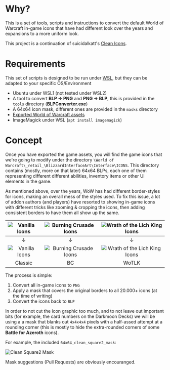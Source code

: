 # Why?

This is a set of tools, scripts and instructions to convert the default World of Warcraft in-game icons that have had different look over the years and expansions to a more uniform look.

This project is a continuation of suicidalkatt's [Clean Icons](https://www.wowinterface.com/downloads/info17774-CleanIcons-Square.html).

# Requirements

This set of scripts is designed to be run under [WSL](https://en.wikipedia.org/wiki/Windows_Subsystem_for_Linux), but they can be adapted to your specific OS/Environment

  - Ubuntu under WSL1 (not tested under WSL2)
  - A tool to convert **BLP -> PNG** and **PNG -> BLP**, this is provided in the `tools` directory (**BLPConverter.exe**)
  - A 64x64 icon mask, different ones are provided in the `masks` directory
  - [Exported World of Warcraft assets](https://wow.gamepedia.com/Viewing_Blizzard%27s_interface_code)
  - ImageMagick under WSL (`apt install imagemagick`)
  
# Concept

Once you have exported the game assets, you will find the game icons that we're going to modify under the directory `\World of Warcraft\_retail_\BlizzardInterfaceArt\Interface\ICONS`. This directory contains (mostly, more on that later) 64x64 BLPs, each one of them representing different different abilities, inventory items or other UI elements in the game.

As mentioned above, over the years, WoW has had different border-styles for icons, making an overall mess of the styles used. To fix this issue, a lot of addon authors (and players) have resorted to showing in-game icons with different tricks like zooming & cropping the icons, then adding consistent borders to have them all show up the same.

| ![Vanilla Icons](https://imgur.com/aGSo4.png) | ![Burning Crusade Icons](https://imgur.com/hxjs1.png) | ![Wrath of the Lich King Icons](https://imgur.com/0LBHp.png) |
|     :---:      |     :---:      |     :---:      |
| ↓ | ↓ | ↓ |
| ![Vanilla Icons](https://i.imgur.com/kqbrS.png) | ![Burning Crusade Icons](https://i.imgur.com/IULtF.png) | ![Wrath of the Lich King Icons](https://i.imgur.com/40miY.png) |
| Classic | BC | WoTLK |

The process is simple:

1. Convert all in-game icons to `PNG`
2. Apply a mask that covers the original borders to all 20.000+ icons (at the time of writing)
3. Convert the icons back to `BLP`

In order to not cut the icon graphic too much, and to not leave out important bits (for example, the card numbers on the Darkmoon Decks) we will be using a a mask that blanks out `4x4x4x4` pixels with a half-assed attempt at a rounding corner (this is mostly to hide the extra-rounded corners of some **Battle for Azeroth** icons).

For example, the included `64x64_clean_square2_mask`:

![Clean Square2 Mask](https://i.imgur.com/NgTASEa.png)

Mask suggestions (Pull Requests) are obviously encouranged.
